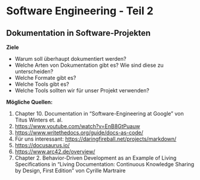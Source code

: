 # Software Engineering - Teil 2

## Dokumentation in Software-Projekten

**Ziele**
* Warum soll überhaupt dokumentiert werden? 
* Welche Arten von Dokumentation gibt es? Wie sind diese zu unterscheiden? 
* Welche Formate gibt es? 
* Welche Tools gibt es? 
* Welche Tools sollten wir für unser Projekt verwenden?


**Mögliche Quellen:**

1. Chapter 10. Documentation in “Software-Engineering at Google” von Titus Winters et. al.
2. https://www.youtube.com/watch?v=EnB8GtPuauw
3. https://www.writethedocs.org/guide/docs-as-code/
4. Für uns interessant: https://daringfireball.net/projects/markdown/
5. https://docusaurus.io/
6. https://www.arc42.de/overview/
7. Chapter 2. Behavior-Driven Development as an Example of Living Specifications in “Living Documentation: Continuous Knowledge Sharing by Design, First Edition” von Cyrille Martraire


